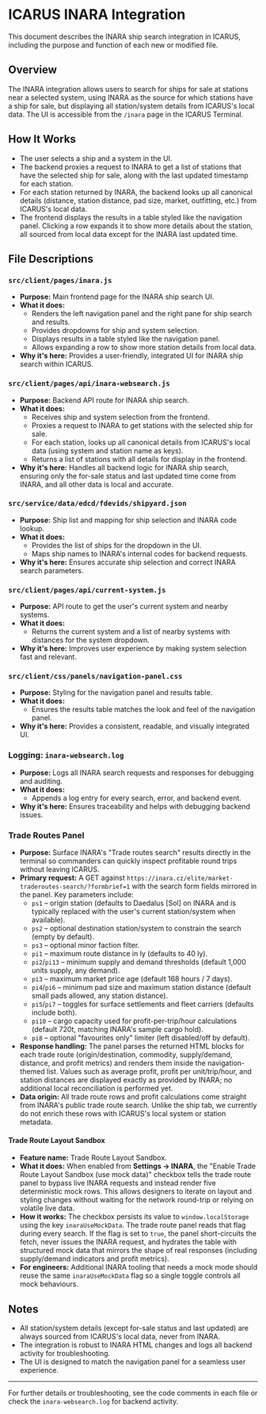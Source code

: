 # ICARUS INARA Integration

This document describes the INARA ship search integration in ICARUS, including the purpose and function of each new or modified file.

## Overview

The INARA integration allows users to search for ships for sale at stations near a selected system, using INARA as the source for which stations have a ship for sale, but displaying all station/system details from ICARUS's local data. The UI is accessible from the `/inara` page in the ICARUS Terminal.

## How It Works

- The user selects a ship and a system in the UI.
- The backend proxies a request to INARA to get a list of stations that have the selected ship for sale, along with the last updated timestamp for each station.
- For each station returned by INARA, the backend looks up all canonical details (distance, station distance, pad size, market, outfitting, etc.) from ICARUS's local data.
- The frontend displays the results in a table styled like the navigation panel. Clicking a row expands it to show more details about the station, all sourced from local data except for the INARA last updated time.

## File Descriptions

### `src/client/pages/inara.js`
- **Purpose:** Main frontend page for the INARA ship search UI.
- **What it does:**
  - Renders the left navigation panel and the right pane for ship search and results.
  - Provides dropdowns for ship and system selection.
  - Displays results in a table styled like the navigation panel.
  - Allows expanding a row to show more station details from local data.
- **Why it's here:** Provides a user-friendly, integrated UI for INARA ship search within ICARUS.

### `src/client/pages/api/inara-websearch.js`
- **Purpose:** Backend API route for INARA ship search.
- **What it does:**
  - Receives ship and system selection from the frontend.
  - Proxies a request to INARA to get stations with the selected ship for sale.
  - For each station, looks up all canonical details from ICARUS's local data (using system and station name as keys).
  - Returns a list of stations with all details for display in the frontend.
- **Why it's here:** Handles all backend logic for INARA ship search, ensuring only the for-sale status and last updated time come from INARA, and all other data is local and accurate.

### `src/service/data/edcd/fdevids/shipyard.json`
- **Purpose:** Ship list and mapping for ship selection and INARA code lookup.
- **What it does:**
  - Provides the list of ships for the dropdown in the UI.
  - Maps ship names to INARA's internal codes for backend requests.
- **Why it's here:** Ensures accurate ship selection and correct INARA search parameters.

### `src/client/pages/api/current-system.js`
- **Purpose:** API route to get the user's current system and nearby systems.
- **What it does:**
  - Returns the current system and a list of nearby systems with distances for the system dropdown.
- **Why it's here:** Improves user experience by making system selection fast and relevant.

### `src/client/css/panels/navigation-panel.css`
- **Purpose:** Styling for the navigation panel and results table.
- **What it does:**
  - Ensures the results table matches the look and feel of the navigation panel.
- **Why it's here:** Provides a consistent, readable, and visually integrated UI.

### Logging: `inara-websearch.log`
- **Purpose:** Logs all INARA search requests and responses for debugging and auditing.
- **What it does:**
  - Appends a log entry for every search, error, and backend event.
- **Why it's here:** Ensures traceability and helps with debugging backend issues.

### Trade Routes Panel

- **Purpose:** Surface INARA's "Trade routes search" results directly in the terminal so commanders can quickly inspect profitable round trips without leaving ICARUS.
- **Primary request:** A GET against `https://inara.cz/elite/market-traderoutes-search/?formbrief=1` with the search form fields mirrored in the panel. Key parameters include:
  - `ps1` – origin station (defaults to Daedalus [Sol] on INARA and is typically replaced with the user's current station/system when available).
  - `ps2` – optional destination station/system to constrain the search (empty by default).
  - `ps3` – optional minor faction filter.
  - `pi1` – maximum route distance in ly (defaults to 40 ly).
  - `pi2`/`pi13` – minimum supply and demand thresholds (default 1,000 units supply, any demand).
  - `pi3` – maximum market price age (default 168 hours / 7 days).
  - `pi4`/`pi6` – minimum pad size and maximum station distance (default small pads allowed, any station distance).
  - `pi5`/`pi7` – toggles for surface settlements and fleet carriers (defaults include both).
  - `pi10` – cargo capacity used for profit-per-trip/hour calculations (default 720t, matching INARA's sample cargo hold).
  - `pi8` – optional "favourites only" limiter (left disabled/off by default).
- **Response handling:** The panel parses the returned HTML blocks for each trade route (origin/destination, commodity, supply/demand, distance, and profit metrics) and renders them inside the navigation-themed list. Values such as average profit, profit per unit/trip/hour, and station distances are displayed exactly as provided by INARA; no additional local reconciliation is performed yet.
- **Data origin:** All trade route rows and profit calculations come straight from INARA's public trade route search. Unlike the ship tab, we currently do not enrich these rows with ICARUS's local system or station metadata.

#### Trade Route Layout Sandbox

- **Feature name:** Trade Route Layout Sandbox.
- **What it does:** When enabled from **Settings → INARA**, the "Enable Trade Route Layout Sandbox (use mock data)" checkbox tells the trade route panel to bypass live INARA requests and instead render five deterministic mock rows. This allows designers to iterate on layout and styling changes without waiting for the network round-trip or relying on volatile live data.
- **How it works:** The checkbox persists its value to `window.localStorage` using the key `inaraUseMockData`. The trade route panel reads that flag during every search. If the flag is set to `true`, the panel short-circuits the fetch, never issues the INARA request, and hydrates the table with structured mock data that mirrors the shape of real responses (including supply/demand indicators and profit metrics).
- **For engineers:** Additional INARA tooling that needs a mock mode should reuse the same `inaraUseMockData` flag so a single toggle controls all mock behaviours.

## Notes
- All station/system details (except for-sale status and last updated) are always sourced from ICARUS's local data, never from INARA.
- The integration is robust to INARA HTML changes and logs all backend activity for troubleshooting.
- The UI is designed to match the navigation panel for a seamless user experience.

---
For further details or troubleshooting, see the code comments in each file or check the `inara-websearch.log` for backend activity.

